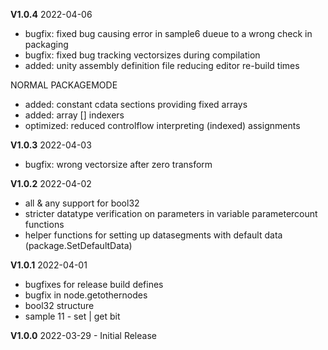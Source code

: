 **V1.0.4** 2022-04-06

- bugfix: fixed bug causing error in sample6 dueue to a wrong check in packaging
- bugfix: fixed bug tracking vectorsizes during compilation
- added: unity assembly definition file reducing editor re-build times

NORMAL PACKAGEMODE
- added: constant cdata sections providing fixed arrays
- added: array [] indexers
- optimized: reduced controlflow interpreting (indexed) assignments 



**V1.0.3** 2022-04-03

- bugfix: wrong vectorsize after zero transform

**V1.0.2** 2022-04-02

- all & any support for bool32 
- stricter datatype verification on parameters in variable parametercount functions
- helper functions for setting up datasegments with default data (package.SetDefaultData)

**V1.0.1** 2022-04-01

- bugfixes for release build defines
- bugfix in node.getothernodes
- bool32 structure
- sample 11 - set | get bit


**V1.0.0** 2022-03-29 - Initial Release
